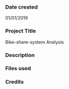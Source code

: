 ### Date created
01/01/2019

### Project Title
Bike-share-system Analysis 

### Description


### Files used


### Credits
